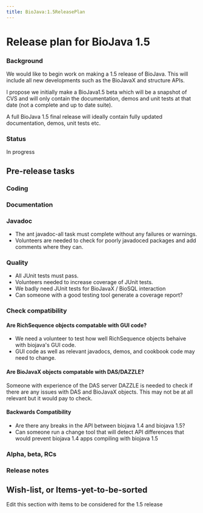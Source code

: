 ```yaml
---
title: BioJava:1.5ReleasePlan
---
```


Release plan for BioJava 1.5
============================

### Background

We would like to begin work on making a 1.5 release of BioJava. This
will include all new developments such as the BioJavaX and structure
APIs.

I propose we initially make a BioJava1.5 beta which will be a snapshot
of CVS and will only contain the documentation, demos and unit tests at
that date (not a complete and up to date suite).

A full BioJava 1.5 final release will ideally contain fully updated
documentation, demos, unit tests etc.

### Status

In progress

Pre-release tasks
-----------------

### Coding

### Documentation

### Javadoc

-   The ant javadoc-all task must complete without any failures or
    warnings.
-   Volunteers are needed to check for poorly javadoced packages and add
    comments where they can.

### Quality

-   All JUnit tests must pass.
-   Volunteers needed to increase coverage of JUnit tests.
-   We badly need JUnit tests for BioJavaX / BioSQL interaction
-   Can someone with a good testing tool generate a coverage report?

### Check compatibility

#### Are RichSequence objects compatable with GUI code?

-   We need a volunteer to test how well RichSequence objects behaive
    with biojava's GUI code.
-   GUI code as well as relevant javadocs, demos, and cookbook code may
    need to change.

#### Are BioJavaX objects compatable with DAS/DAZZLE?

Someone with experience of the DAS server DAZZLE is needed to check if
there are any issues with DAS and BioJavaX objects. This may not be at
all relevant but it would pay to check.

#### Backwards Compatibility

-   Are there any breaks in the API between biojava 1.4 and biojava 1.5?
-   Can someone run a change tool that will detect API differences that
    would prevent biojava 1.4 apps compiling with biojava 1.5

### Alpha, beta, RCs

### Release notes

Wish-list, or Items-yet-to-be-sorted
------------------------------------

Edit this section with items to be considered for the 1.5 release
